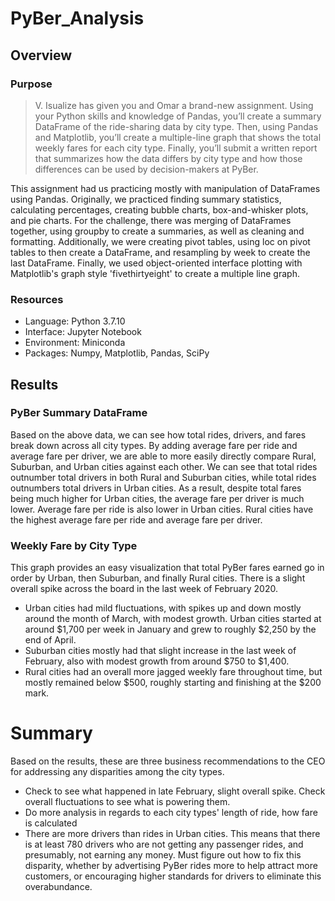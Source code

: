 # PyBer_Analysis

## Overview

### Purpose
> V. Isualize has given you and Omar a brand-new assignment. Using your Python skills and knowledge of Pandas, you’ll create a summary DataFrame of the ride-sharing data by city type. Then, using Pandas and Matplotlib, you’ll create a multiple-line graph that shows the total weekly fares for each city type. Finally, you’ll submit a written report that summarizes how the data differs by city type and how those differences can be used by decision-makers at PyBer.

This assignment had us practicing mostly with manipulation of DataFrames using Pandas. Originally, we practiced finding summary statistics, calculating percentages, creating bubble charts, box-and-whisker plots, and pie charts. For the challenge, there was merging of DataFrames together, using groupby to create a summaries, as well as cleaning and formatting. Additionally, we were creating pivot tables, using loc on pivot tables to then create a DataFrame, and resampling by week to create the last DataFrame. Finally, we used object-oriented interface plotting with Matplotlib's graph style 'fivethirtyeight' to create a multiple line graph.

### Resources
- Language: Python 3.7.10
- Interface: Jupyter Notebook
- Environment: Miniconda
- Packages: Numpy, Matplotlib, Pandas, SciPy

## Results

### PyBer Summary DataFrame

Based on the above data, we can see how total rides, drivers, and fares break down across all city types. By adding average fare per ride and average fare per driver, we are able to more easily directly compare Rural, Suburban, and Urban cities against each other. We can see that total rides outnumber total drivers in both Rural and Suburban cities, while total rides outnumbers total drivers in Urban cities. As a result, despite total fares being much higher for Urban cities, the average fare per driver is much lower. Average fare per ride is also lower in Urban cities. Rural cities have the highest average fare per ride and average fare per driver.

### Weekly Fare by City Type
This graph provides an easy visualization that total PyBer fares earned go in order by Urban, then Suburban, and finally Rural cities. There is a slight overall spike across the board in the last week of February 2020. 
- Urban cities had mild fluctuations, with spikes up and down mostly around the month of March, with modest growth. Urban cities started at around $1,700 per week in January and grew to roughly $2,250 by the end of April.
- Suburban cities mostly had that slight increase in the last week of February, also with modest growth from around $750 to $1,400.
- Rural cities had an overall more jagged weekly fare throughout time, but mostly remained below $500, roughly starting and finishing at the $200 mark. 

# Summary
Based on the results, these are three business recommendations to the CEO for addressing any disparities among the city types.
- Check to see what happened in late February, slight overall spike. Check overall fluctuations to see what is powering them.
- Do more analysis in regards to each city types' length of ride, how fare is calculated
- There are more drivers than rides in Urban cities. This means that there is at least 780 drivers who are not getting any passenger rides, and presumably, not earning any money. Must figure out how to fix this disparity, whether by advertising PyBer rides more to help attract more customers, or encouraging higher standards for drivers to eliminate this overabundance.
